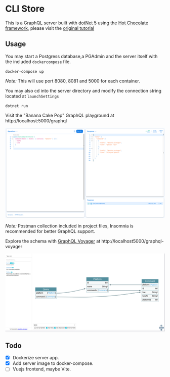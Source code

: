 # CLI Store

This is a GraphQL server built with [dotNet 5](https://dotnet.microsoft.com/download) using the [Hot Chocolate framework](https://chillicream.com/docs/hotchocolate), please visit the [original tutorial](https://youtu.be/HuN94qNwQmM)

## Usage

You may start a Postgress database,a PGAdmin and the server itself with the included `dockercompose` file.

```console
docker-compose up
```
_Note:_ This will use port 8080, 8081 and 5000 for each container.

You may also cd into the server directory and modify the connection string located at `launchSettings`

```console
dotnet run
```

Visit the "Banana Cake Pop" GraphQL playground at http://localhost:5000/graphql

![GraphQL Playground](assets/graphql_playground.png)

_Note:_ Postman collection included in project files, Insomnia is recommended for better GraphQL support.

Explore the schema with [GraphQL Voyager](https://github.com/APIs-guru/graphql-voyager) at http://localhost5000/graphql-voyager

![GraphQL Voyager](assets/graphql_voyager.png)

## Todo

- [x] Dockerize server app.
- [x] Add server image to docker-compose.
- [ ] Vuejs frontend, maybe Vite.